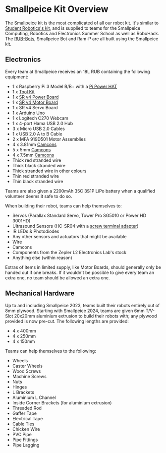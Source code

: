 # Smallpeice Kit Overview

The Smallpeice kit is the most complicated of all our robot kit. It's similar to [Student Robotics's kit](https://studentrobotics.org/docs/kit/), and is supplied to teams for the Smallpeice Computing, Robotics and Electronics Summer School as well as RoboHack. The [RUB-Bots](/kit/outreach/rub-bots), Smallpeice Bot and Ram-P are all built using the Smallpeice kit.

## Electronics
Every team at Smallpeice receives an 18L RUB containing the following equipment:

- 1 x Raspberry Pi 3 Model B/B+ with a [Pi Power HAT](https://github.com/sourcebots/Pi-Powerboard-hw)
- 1 x [Tool Kit](tools)
- 1 x [SR v4 Power Board](power-board)
- 1 x [SR v4 Motor Board](motor-board)
- 1 x SR v4 Servo Board
- 1 x Arduino Uno
- 1 x Logitech C270 Webcam
- 1 x 4-port Hama USB 2.0 Hub
- 3 x Micro USB 2.0 Cables
- 1 x USB 2.0 A to B Cable
- 2 x MFA 919D501 Motor Assemblies
- 4 x 3.81mm [Camcons](camcons)
- 5 x 5mm [Camcons](camcons)
- 4 x 7.5mm [Camcons](camcons)
- Thick red stranded wire
- Thick black stranded wire
- Thick stranded wire in other colours
- Thin red stranded wire
- Thin black stranded wire

Teams are also given a 2200mAh 35C 3S1P LiPo battery when a qualified volunteer deems it safe to do so.

When building their robot, teams can help themselves to:

- Servos (Parallax Standard Servo, Tower Pro SG5010 or Power HD 3001HD)
- Ultrasound Sensors (HC-SR04 with a [screw terminal adapter](https://github.com/roboticsoutreach/Ultrasound-sensor-adapter))
- IR LEDs & Photodiodes
- Any other sensors and actuators that might be available
- Wire
- Camcons
- Components from the Zepler L2 Electronics Lab's stock
- Anything else (within reason)

Extras of items in limited supply, like Motor Boards, should generally only be handed out if one breaks. If it wouldn't be possible to give every team an extra one, no team should be allowed an extra one.

## Mechanical Hardware

Up to and including Smallpeice 2023, teams built their robots entirely out of 8mm plywood. Starting with Smallpeice 2024, teams are given 6mm T/V-Slot 20x20mm aluminium extrusion to build their robots with; any plywood provided is now pre-cut. The following lengths are provided:

- 4 x 400mm
- 4 x 250mm
- 4 x 150mm

Teams can help themselves to the following:

- Wheels
- Caster Wheels
- Wood Screws
- Machine Screws
- Nuts
- Hinges
- L Brackets
- Aluminium L Channel
- Inside Corner Brackets (for aluminium extrusion)
- Threaded Rod
- Gaffer Tape
- Electrical Tape
- Cable Ties
- Chicken Wire
- PVC Pipe
- Pipe Fittings
- Pipe Lagging
